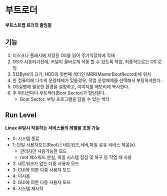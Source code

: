 # 부트로더
**부트스트랩 로더의 줄임말**

## 기능
1. 디스크나 플래시에 저장된 OS를 읽어 주기억장치에 적재
2. OS가 시동되기전에, 커널이 올바르게 작동 할 수 있도록 작업, 최종적으로는 OS 로딩
3. 512Byte의 크기, HDD의 첫번째 섹터인 MBR(MasterBootRecord)에 위치
4. 한 컴퓨터에 다수의 운영체제가 있을경우, 작업 운영체제를 선택해서 부팅하게한다.
5. OS실행에 필요한 환경을 설정하고, 이미지를 메모리에 복사한다.
6. 주 파티션마다 부트섹터(Boot Sector)가 할당된다.
    - Boot Sector: 부팅 프로그램을 담을 수 있는 섹터
    

## Run Level
**Linux 부팅시 작동하는 서비스들의 레벨을 조정 가능**

- 0: 시스템 종료
- 1: 단일 사용자모드(Root) | 네트워크,서버,파일 공유 서비스 제공(x) 
    - 관리자만 사용가능한 모드
    - root 패스워드 분실, 파일 시스템 점검 및 복구 등 작업 때 사용
- 2: 네트워크가 없는 다중 사용자 모드
- 3: CUI에 의한 다중 사용자 모드
- 4: 미사용
- 5: GUI에 의한 다중 사용자 모드
- 6: 시스템 재시작
